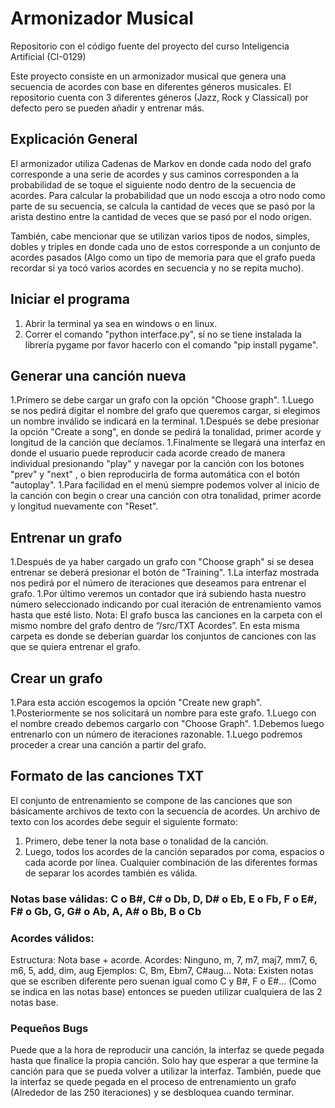# Armonizador Musical
Repositorio con el código fuente del proyecto del curso Inteligencia Artificial (CI-0129)

Este proyecto consiste en un armonizador musical que genera una secuencia de acordes con base en diferentes géneros musicales. El repositorio cuenta con 3 diferentes géneros (Jazz, Rock y Classical) por defecto pero se pueden añadir y entrenar más.

## Explicación General
El armonizador utiliza Cadenas de Markov en donde cada nodo del grafo corresponde a una serie de acordes y sus caminos corresponden a la probabilidad de se toque el siguiente nodo dentro de la secuencia de acordes. Para calcular la probabilidad que un nodo escoja a otro nodo como parte de su secuencia, se calcula la cantidad de veces que se pasó por la arista destino entre la cantidad de veces que se pasó por el nodo origen. 

También, cabe mencionar que se utilizan varios tipos de nodos, simples, dobles y triples en donde cada uno de estos corresponde a un conjunto de acordes pasados (Algo como un tipo de memoria para que el grafo pueda recordar si ya tocó varios acordes en secuencia y no se repita mucho). 

## Iniciar el programa
1. Abrir la terminal ya sea en windows o en linux. 
1. Correr el comando "python interface.py", sí no se tiene instalada la librería pygame por favor hacerlo con el comando "pip install pygame". 

## Generar una canción nueva
1.Primero se debe cargar un grafo con la opción "Choose graph". 
1.Luego se nos pedirá digitar el nombre del grafo que queremos cargar, si elegimos un nombre inválido se indicará en la terminal. 
1.Después se debe presionar la opción "Create a song", en donde se pedirá la tonalidad, primer acorde y longitud de la canción que decíamos.
1.Finalmente se llegará una interfaz en donde el usuario puede reproducir cada acorde creado de manera individual presionando "play" y navegar 
por la canción con los botones "prev" y "next" , o bien reproducirla de forma automática con el botón "autoplay". 
1.Para facilidad en el menú siempre podemos volver al inicio de la canción con begin o crear una canción con otra tonalidad, primer acorde y longitud 
nuevamente con "Reset". 

## Entrenar un grafo
1.Después de ya haber cargado un grafo con "Choose graph" si se desea entrenar se deberá presionar el botón de "Training". 
1.La interfaz mostrada nos pedirá por el número de iteraciones que deseamos para entrenar el grafo. 
1.Por último veremos un contador que irá subiendo hasta nuestro número seleccionado indicando por cual iteración de entrenamiento 
vamos hasta que esté listo. 
Nota: El grafo busca las canciones en la carpeta con el mismo nombre del grafo dentro de “/src/TXT Acordes”. En esta misma carpeta es donde se deberían guardar los conjuntos de canciones con las que se quiera entrenar el grafo.

## Crear un grafo
1.Para esta acción escogemos la opción "Create new graph".
1.Posteriormente se nos solicitará un nombre para este grafo.
1.Luego con el nombre creado debemos cargarlo con "Choose Graph".
1.Debemos luego entrenarlo con un número de iteraciones razonable.
1.Luego podremos proceder a crear una canción a partir del grafo.

## Formato de las canciones TXT
El conjunto de entrenamiento se compone de las canciones que son básicamente archivos de texto con la secuencia de acordes.
Un archivo de texto con los acordes debe seguir el siguiente formato:
1. Primero, debe tener la nota base o tonalidad de la canción.
1. Luego, todos los acordes de la canción separados por coma, espacios o cada acorde por línea. Cualquier combinación de las diferentes formas de separar los acordes también es válida.


### Notas base válidas:	C o B#, C# o Db, D, D# o Eb, E o Fb, F o E#, F# o Gb, G, G# o Ab, A, A# o Bb, B o Cb
### Acordes válidos:	
Estructura: Nota base + acorde.
Acordes: Ninguno, m, 7, m7, maj7, mm7, 6, m6, 5, add, dim, aug
Ejemplos: C, Bm,  Ebm7, C#aug…
Nota: Existen notas que se escriben diferente pero suenan igual como C y B#, F o E#... (Como se indica en las notas base) entonces se pueden utilizar cualquiera de las 2 notas base.

### Pequeños Bugs
Puede que a la hora de reproducir una canción, la interfaz se quede pegada hasta que finalice la propia canción. Solo hay que esperar a que termine la canción para que se pueda volver a utilizar la interfaz.
También, puede que la interfaz se quede pegada en el proceso de entrenamiento un grafo (Alrededor de las 250 iteraciones) y se desbloquea cuando terminar.
